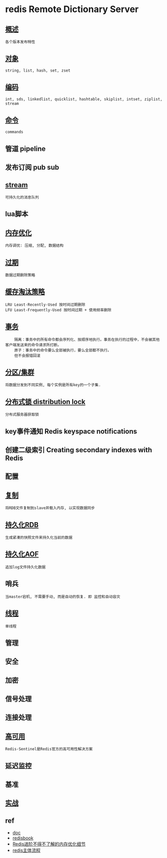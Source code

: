 # redis Remote Dictionary Server

## [概述](redis-overview.md)

    各个版本发布特性

## [对象](redis-obj.md)

    string, list, hash, set, zset

## [编码](redis-encoding.md)

    int, sds, linkedlist, quicklist, hashtable, skiplist, intset, ziplist, stream

## [命令](redis-cmd.md)

    commands

## 管道 pipeline

## 发布订阅 pub sub

## [stream](redis-stream.md)

    可持久化的消息队列

## lua脚本

## [内存优化](redis-mem-optimization.md)

    内存调优: 压缩, 分配, 数据结构

## [过期](redis-expire.md)

    数据过期删除策略

## [缓存淘汰策略](redis-cache-eliminate.md)

    LRU Least-Recently-Used 按时间过期删除
    LFU Least-Frequently-Used 按时间过期 + 使用频率删除

## [事务](redis-transaction.md)

        隔离：事务中的所有命令都会序列化、按顺序地执行。事务在执行的过程中，不会被其他客户端发送来的命令请求所打断。
        原子：事务中的命令要么全部被执行，要么全部都不执行。
        但不会报错回滚

## [分区/集群](redis-partitioning.md)

    将数据分发到不同实例, 每个实例是所有key的一个子集.

## [分布式锁 distribution lock](redis-distlock.md)

    分布式服务器获取锁

## key事件通知 Redis keyspace notifications

## 创建二级索引 Creating secondary indexes with Redis

## 配置

## [复制](redis-replication.md)

    将RDB文件复制到slave并载入内存, 以实现数据同步

## [持久化RDB](redis-rdb.md)

    生成紧凑的快照文件来持久化当前的数据

## [持久化AOF](redis-aof.md)

    追加log文件持久化数据

## 哨兵

    当master宕机, 不需要手动, 而是自动的恢复. 即 监控和自动容灾

## [线程](redis-thread.md)

    单线程

## 管理

## 安全

## 加密

## 信号处理

## 连接处理

## [高可用](redis-sentinel.md)

    Redis-Sentinel是Redis官方的高可用性解决方案

## 延迟监控

## 基准
  
## [实战](redis-practical.md)

## ref

- [doc](http://www.redis.cn/documentation.html)  
- [redisbook](http://redisbook.com)
- [Redis进阶不得不了解的内存优化细节](https://blog.csdn.net/belalds/article/details/81106853)
- [redis主体流程](https://www.jianshu.com/p/427cf97d7951)